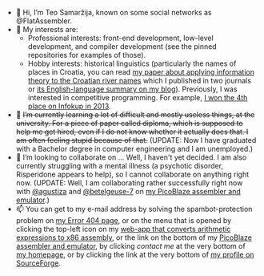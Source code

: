 - 👋 Hi, I’m Teo Samaržija, known on some social networks as @FlatAssembler.
- 👀 My interests are:
  - Professional interests: front-end development, low-level development, and compiler development (see the pinned repositories for examples of those).
  - Hobby interests: historical linguistics (particularly the names of places in Croatia, you can read [my paper about applying information theory to the Croatian river names](https://flatassembler.github.io/Karasica.doc) which I published in two journals or [its English-language summary on my blog](https://flatassembler.github.io/toponyms.html#english_summary)). Previously, I was interested in competitive programming. For example, [I won the 4th place on Infokup in 2013](https://informatika.azoo.hr/natjecanje/dogadjaj/235/rezultati).
- 🌱 <del>I’m currently learning a lot of difficult and mostly useless things, at the university.
For a piece of paper called diploma, which is supposed to help me get hired, even if I do not know whether it actually does that. I am often feeling stupid because of that.</del> (UPDATE: Now I have graduated with a Bachelor degree in computer engineering and I am unemployed.)
- 💞️ I’m looking to collaborate on ... Well, I haven't yet decided. I am also currently struggling with a mental illness (a psychotic disorder, Risperidone appears to help), so I cannot collaborate on anything right now. (UPDATE: Well, I am collaborating rather successfully right now with [@agustiza](https://github.com/agustiza) and [@betelgeuse-7](https://github.com/betelgeuse-7) on [my PicoBlaze assembler and emulator](https://github.com/FlatAssembler/PicoBlaze_Simulator_in_JS.git).)
- 📫 You can get to my e-mail address by solving the spambot-protection problem on [my Error 404 page](https://flatassembler.github.io/does_not_exist.html), or on the menu that is opened by clicking the top-left icon on my [web-app that converts arithmetic expressions to x86 assembly](https://flatassembler.github.io/compiler.html), or the link on the bottom of my [PicoBlaze assembler and emulator](https://flatassembler.github.io/PicoBlaze/PicoBlaze), by clicking *contact me* at the very bottom of [my homepage](https://flatassembler.github.io/), or by clicking the link at the very bottom of [my profile on SourceForge](https://teo-samarzija.users.sourceforge.net/#contact_me).

<!---
FlatAssembler/FlatAssembler is a ✨ special ✨ repository because its `README.md` (this file) appears on your GitHub profile.
You can click the Preview link to take a look at your changes.
--->
